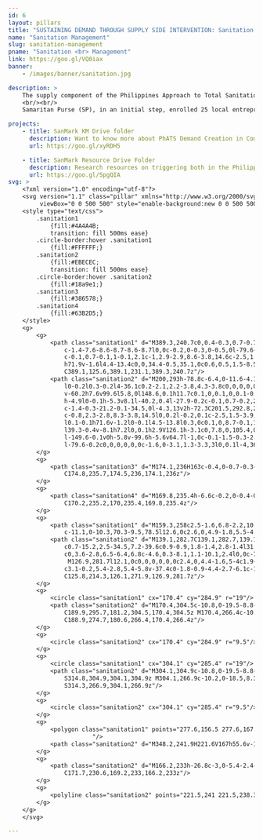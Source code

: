 ```yaml
---
id: 6
layout: pillars
title: "SUSTAINING DEMAND THROUGH SUPPLY SIDE INTERVENTION: Sanitation Marketing"
name: "Sanitation Management"
slug: sanitation-management
pname: "Sanitation <br> Management"
link: https://goo.gl/VQ0iax
banner:
    - /images/banner/sanitation.jpg

description: >
    The supply component of the Philippines Approach to Total Sanitation (PhATS) aims to strengthen local supply chains for sanitation and hygiene goods and services and encourage Sanitation Marketing (SanMark). Through SanMark, suppliers and service providers market their goods and services to rural households, with the aim of increasing demand, improving supply and achieving greater sales and profits.
    <br/><br/>
    Samaritan Purse (SP), in an initial step, enrolled 25 local entrepreneurs in training and coaching on topics such as latrine product fabrication, marketing, and business model development with the goal to enable the entrepreneurs to develop small sanitation businesses which could serve their neighbors with the sanitation products they so desperately need. Sanitation Marketing activities are harmonized with the Demand Creation component of the PhATS program. Before SanMark is introduced in a community, the barangay is “triggered” by the SP Hygiene Promotion team, leading them to reach Zero Open Defecation (ZOD) at, Grade 1 (G1) status (shared latrines), creating a demand for low-cost sanitation products within the community at household level.

projects:
    - title: SanMark KM Drive folder
      description: Want to know more about PhATS Demand Creation in Communities? Check out the latest Knowledge Management Pieces!
      url: https://goo.gl/xyRDH5

    - title: SanMark Resource Drive Folder
      description: Research resources on triggering both in the Philippines and around the world can be found here.
      url: https://goo.gl/5pgQIA
svg: >
    <?xml version="1.0" encoding="utf-8"?>
    <svg version="1.1" class="pillar" xmlns="http://www.w3.org/2000/svg" xmlns:xlink="http://www.w3.org/1999/xlink" x="0px" y="0px"
    	 viewBox="0 0 500 500" style="enable-background:new 0 0 500 500;" xml:space="preserve">
    <style type="text/css">
    	.sanitation1
    	    {fill:#4A4A4B;
    	    transition: fill 500ms ease}
    	.circle-border:hover .sanitation1
    	    {fill:#FFFFFF;}    
    	.sanitation2
    	    {fill:#EBECEC;
    	    transition: fill 500ms ease}
        .circle-border:hover .sanitation2
            {fill:#18a9e1;}
    	.sanitation3
    	    {fill:#386578;}
    	.sanitation4
    	    {fill:#63B2D5;}
    </style>
    <g>
    	<g>
    		<path class="sanitation1" d="M389.3,240.7c0,0.4-0.3,0.7-0.7,0.7h-7h-1.1H377l-149.1-0.1v0h-5.8v-99.6h-6.6v65.2c-0.1-1.5-0.3-2.6-0.4-3.4
    			c-1.4-7.6-8.6-8.7-8.6-8.7l0,0c-0.2,0-0.3,0-0.5,0l-79.6-0.2c-1.9,0-3.6,1.5-3.8,3.4l0,0.1l-1.7,15l-1,9.1l-1.4,12.2l-0.3,0.2
    			c-0.1,0.7-0.1,1-0.1,2.1c-1,2.9-2.9,8.6-3.8,14.6c-2.5,1.6-4.2,4-4.2,6.7V284c0,4.7,5,8.5,11.1,8.5H200c0.7,0,1.4-0.2,1.9-0.6
    			h71.9v-1.6l4.4-13.4c0,0,34.4-0.5,35.1,0c0.6,0.5,1.5-8.5,1.5-8.5l28.4,0.3l39.8-0.4v-8.1h6.2l0,0.1h3.9V125.6h-4
    			C389.1,125.6,389.1,231.1,389.3,240.7z"/>
    		<path class="sanitation2" d="M200,293h-78.8c-6.4,0-11.6-4.1-11.6-9v-26.1c0-2.7,1.5-5.2,4.2-7c1-6.2,3-12,3.8-14.4c0-1.1,0-1.4,0.1-2.1
    			l0-0.2l0.3-0.2l4-36.1c0.2-2.1,2.2-3.8,4.3-3.8c0,0,0,0,0,0l79.6,0.2l0-0.1l0.6,0.1c0.1,0,1.9,0.3,4,1.6c1.6,1,3.5,2.7,4.5,5.6
    			v-60.2h7.6v99.6l5.8,0l148.6,0.1h11.7c0.1,0,0.1,0,0.1-0.1c0,0,0.1-0.1,0.1-0.1v0c-0.2-9.5-0.2-114.1-0.2-115.1l0-0.5h5v135.5
    			h-4.9l0-0.1h-5.3v8.1l-40.2,0.4l-27.9-0.2c-0.1,0.7-0.2,2.2-0.4,3.7c-0.6,4.5-0.9,4.6-1.2,4.8c-0.2,0.1-0.3,0.1-0.5,0
    			c-1.4-0.3-21.2-0.1-34.5,0l-4.3,13v2h-72.3C201.5,292.8,200.8,293,200,293z M118.6,234.9c-0.1,0.5-0.1,0.8-0.1,1.8v0.1l0,0.1
    			c-0.8,2.3-2.8,8.3-3.8,14.5l0,0.2l-0.2,0.1c-2.5,1.5-3.9,3.8-3.9,6.2V284c0,4.4,4.8,8.1,10.6,8.1H200c0.6,0,1.2-0.2,1.6-0.5
    			l0.1-0.1h71.6v-1.2l0-0.1l4.5-13.8l0.3,0c0.1,0,8.7-0.1,17.3-0.2c13.1-0.1,16.6,0,17.6,0.1c0.3-1,0.8-4.7,1.2-8l0-0.4l28.8,0.3
    			l39.3-0.4v-8.1h7.2l0,0.1h2.9V126.1h-3.1c0,7.8,0,105.4,0.2,114.6v0c0,0.3-0.1,0.6-0.3,0.8c-0.2,0.2-0.5,0.4-0.8,0.4H377
    			l-149.6-0.1v0h-5.8v-99.6h-5.6v64.7l-1,0c-0.1-1.5-0.3-2.6-0.4-3.4c-1.1-6-5.8-7.7-7.6-8.2l0,0l-0.6-0.1c-0.2,0-0.3,0-0.4,0
    			l-79.6-0.2c0,0,0,0,0,0c-1.6,0-3.1,1.3-3.3,3l0,0.1l-4,36.5L118.6,234.9z"/>
    	</g>
    	<g>
    		<path class="sanitation3" d="M174.1,236H163c-0.4,0-0.7-0.3-0.7-0.7v-1.7c0-0.4,0.3-0.7,0.7-0.7h11.1c0.4,0,0.7,0.3,0.7,0.7v1.7
    			C174.8,235.7,174.5,236,174.1,236z"/>
    	</g>
    	<g>
    		<path class="sanitation4" d="M169.8,235.4h-6.6c-0.2,0-0.4-0.2-0.4-0.4v-1c0-0.2,0.2-0.4,0.4-0.4h6.6c0.2,0,0.4,0.2,0.4,0.4v1
    			C170.2,235.2,170,235.4,169.8,235.4z"/>
    	</g>
    	<g>
    		<path class="sanitation1" d="M159.3,258c2.5-1.6,6.8-2.2,10.3-2.4c3.3-0.2,5.9-3,5.9-6.3v-12.9v-24.5c0-2.8-2.4-8.5-7.7-8.1l-31.8-0.1
    			c-11.1,0-10.3,70.3-9.5,78.5l12.6,0c2.6,0,4.9-1.8,5.5-4.3C146.6,269.2,152.8,262.1,159.3,258z"/>
    		<path class="sanitation2" d="M139.1,282.7C139.1,282.7,139.1,282.7,139.1,282.7l-13,0l0-0.4c-0.4-3.9-0.8-20.9,0-37.9
    			c0.7-15.2,2.5-34.5,7.2-39.6c0.9-0.9,1.8-1.4,2.8-1.4l31.8,0.1c2-0.1,3.8,0.5,5.2,1.8c2,1.8,3,4.8,3,6.8v37.4
    			c0,3.6-2.8,6.5-6.4,6.8c-4.6,0.3-8.1,1.1-10.1,2.4l0,0c-7.3,4.6-12.7,11.8-14.5,19.5C144.3,280.7,141.9,282.7,139.1,282.7z
    			 M126.9,281.7l12.1,0c0,0,0,0,0,0c2.4,0,4.4-1.6,5-4c1.9-7.9,7.5-15.4,15-20.1l0.3,0.4l-0.3-0.4c2.1-1.3,5.7-2.2,10.5-2.5
    			c3.1-0.2,5.4-2.8,5.4-5.8v-37.4c0-1.8-0.9-4.4-2.7-6.1c-1.3-1.2-2.8-1.7-4.5-1.6l0,0l-31.8-0.1c-0.7,0-1.4,0.4-2.1,1.1
    			C125.8,214.3,126.1,271.9,126.9,281.7z"/>
    	</g>
    	<g>
    		<circle class="sanitation1" cx="170.4" cy="284.9" r="19"/>
    		<path class="sanitation2" d="M170.4,304.5c-10.8,0-19.5-8.8-19.5-19.5c0-10.8,8.8-19.5,19.5-19.5s19.5,8.8,19.5,19.5
    			C189.9,295.7,181.2,304.5,170.4,304.5z M170.4,266.4c-10.2,0-18.5,8.3-18.5,18.5c0,10.2,8.3,18.5,18.5,18.5s18.5-8.3,18.5-18.5
    			C188.9,274.7,180.6,266.4,170.4,266.4z"/>
    	</g>
    	<g>
    		<circle class="sanitation2" cx="170.4" cy="284.9" r="9.5"/>
    	</g>
    	<g>
    		<circle class="sanitation1" cx="304.1" cy="285.4" r="19"/>
    		<path class="sanitation2" d="M304.1,304.9c-10.8,0-19.5-8.8-19.5-19.5s8.8-19.5,19.5-19.5c10.8,0,19.5,8.8,19.5,19.5
    			S314.8,304.9,304.1,304.9z M304.1,266.9c-10.2,0-18.5,8.3-18.5,18.5s8.3,18.5,18.5,18.5c10.2,0,18.5-8.3,18.5-18.5
    			S314.3,266.9,304.1,266.9z"/>
    	</g>
    	<g>
    		<circle class="sanitation2" cx="304.1" cy="285.4" r="9.5"/>
    	</g>
    	<g>
    		<polygon class="sanitation1" points="277.6,156.5 277.6,167.5 222.1,167.5 222.1,241.4 277.6,241.4 292.1,241.4 347.7,241.4 347.7,156.5 
    					"/>
    		<path class="sanitation2" d="M348.2,241.9H221.6V167h55.6v-11h71V241.9z M222.5,241h124.6v-84h-69.1v11h-55.6V241z"/>
    	</g>
    	<g>
    		<path class="sanitation2" d="M166.2,233h-26.8c-3,0-5.4-2.4-5.4-5.4v-13.2c0-3,2.4-5.4,5.4-5.4h26.8c3,0,5.4,2.4,5.4,5.4v13.2
    			C171.7,230.6,169.2,233,166.2,233z"/>
    	</g>
    	<g>
    		<polyline class="sanitation2" points="221.5,241 221.5,238.3 389.5,238.3 389.5,241 		"/>
    	</g>
    </g>
    </svg>

---
```

